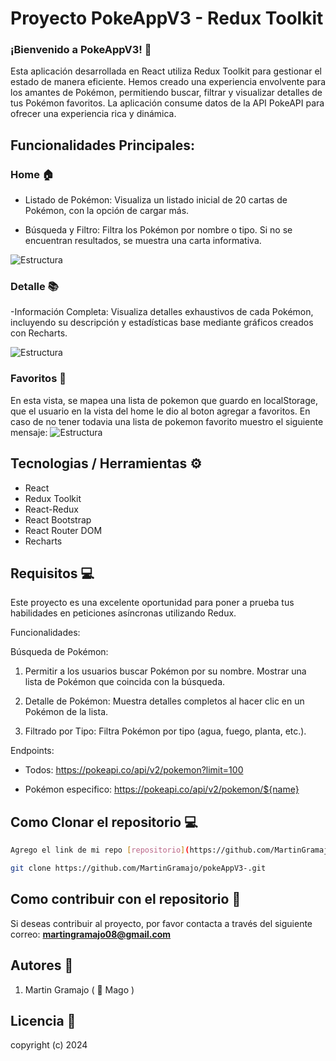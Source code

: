 # Proyecto PokeAppV3 - Redux Toolkit

### ¡Bienvenido a PokeAppV3! 🎉

Esta aplicación desarrollada en React utiliza Redux Toolkit para gestionar el estado de manera eficiente. Hemos creado una experiencia envolvente para los amantes de Pokémon, permitiendo buscar, filtrar y visualizar detalles de tus Pokémon favoritos. La aplicación consume datos de la API PokeAPI para ofrecer una experiencia rica y dinámica.

## Funcionalidades Principales:

### Home 🏠

- Listado de Pokémon: Visualiza un listado inicial de 20 cartas de Pokémon, con la opción de cargar más.

- Búsqueda y Filtro: Filtra los Pokémon por nombre o tipo. Si no se encuentran resultados, se muestra una carta informativa.

![Estructura](https://res.cloudinary.com/dtbfspso5/image/upload/v1720718478/Captura_de_pantalla_2024-07-11_134751_czdyyd.png)

### Detalle 📚

-Información Completa: Visualiza detalles exhaustivos de cada Pokémon, incluyendo su descripción y estadísticas base mediante gráficos creados con Recharts.

![Estructura](https://res.cloudinary.com/dtbfspso5/image/upload/v1720718701/Captura_de_pantalla_2024-07-11_142431_ebhzxr.png)

### Favoritos 🌟

En esta vista, se mapea una lista de pokemon que guardo en localStorage, que el usuario en la vista del home le dio al boton agregar a favoritos.
En caso de no tener todavia una lista de pokemon favorito muestro el siguiente mensaje:
![Estructura](https://res.cloudinary.com/dtbfspso5/image/upload/v1720718741/Captura_de_pantalla_2024-07-11_142532_ry80zg.png)

## Tecnologias / Herramientas ⚙

- React
- Redux Toolkit
- React-Redux
- React Bootstrap
- React Router DOM
- Recharts

## Requisitos 💻

Este proyecto es una excelente oportunidad para poner a prueba tus habilidades en peticiones asíncronas utilizando Redux.

Funcionalidades:

Búsqueda de Pokémon:

1. Permitir a los usuarios buscar Pokémon por su nombre. Mostrar una lista de Pokémon que coincida con la búsqueda.

2. Detalle de Pokémon: Muestra detalles completos al hacer clic en un Pokémon de la lista.

3. Filtrado por Tipo: Filtra Pokémon por tipo (agua, fuego, planta, etc.).

Endpoints:

- Todos: https://pokeapi.co/api/v2/pokemon?limit=100

- Pokémon especifico: https://pokeapi.co/api/v2/pokemon/${name}

## Como Clonar el repositorio 💻

```bash
Agrego el link de mi repo [repositorio](https://github.com/MartinGramajo/pokeAppV3-.git)

git clone https://github.com/MartinGramajo/pokeAppV3-.git
```

## Como contribuir con el repositorio 🤝

Si deseas contribuir al proyecto, por favor contacta a través del siguiente correo: **martingramajo08@gmail.com**

## Autores 🤺

1. Martin Gramajo ( 🎩 Mago )

## Licencia 📃

copyright (c) 2024
